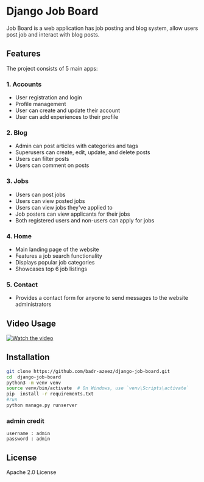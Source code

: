 # Django Job Board
Job Board is a web application has job posting and blog system, allow users post job and interact with blog posts.
## Features

The project consists of 5 main apps:

### 1. Accounts
- User registration and login
- Profile management
- User can create and update their account
- User can add experiences to their profile

### 2. Blog
- Admin can post articles with categories and tags
- Superusers can create, edit, update, and delete posts
- Users can filter posts
- Users can comment on posts

### 3. Jobs
- Users can post jobs
- Users can view posted jobs
- Users can view jobs they've applied to
- Job posters can view applicants for their jobs
- Both registered users and non-users can apply for jobs

### 4. Home
- Main landing page of the website
- Features a job search functionality
- Displays popular job categories
- Showcases top 6 job listings

### 5. Contact
- Provides a contact form for anyone to send messages to the website administrators

## Video Usage
[![Watch the video](https://i.ibb.co/JnxKLNN/full-video-Cover.jpg)](https://www.youtube.com/watch?v=oWY2uQypCiM)

## Installation

```sh
git clone https://github.com/badr-azeez/django-job-board.git
cd  django-job-board
python3 -m venv venv
source venv/bin/activate  # On Windows, use `venv\Scripts\activate`
pip  install -r requirements.txt
#run
python manage.py runserver
```
### admin credit
```
username : admin
password : admin
```
## License

Apache 2.0 License